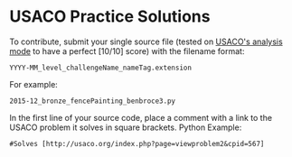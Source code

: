 # USACO Practice Solutions

To contribute, submit your single source file (tested on [USACO's analysis mode](usaco.org) to have a perfect [10/10] score) with the filename format:

`YYYY-MM_level_challengeName_nameTag.extension`

For example:

`2015-12_bronze_fencePainting_benbroce3.py`

In the first line of your source code, place a comment with a link to the USACO problem it solves in square brackets.
Python Example:

`#Solves [http://usaco.org/index.php?page=viewproblem2&cpid=567]`
